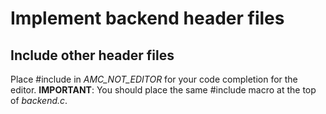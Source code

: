 # Implement backend header files
## Include other header files
Place #include in *AMC_NOT_EDITOR* for your code completion for the editor.
**IMPORTANT**: You should place the same #include macro
at the top of *backend.c*.
